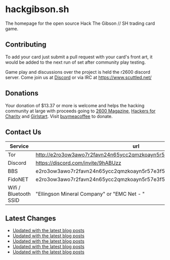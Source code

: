 # hackgibson.sh
The homepage for the open source Hack The Gibson // SH trading card game.


## Contributing

To add your card just submit a pull request with your card's front art, it would be added to the next run of set after community play testing.

Game play and discussions over the project is held the r2600 discord server. Come join us at [Discord](https://discord.com/invite/9hABUzz) or via IRC at https://www.scuttled.net/


## Donations

Your donation of $13.37 or more is welcome and helps the hacking community at large with proceeds going to [2600 Magazine](https://2600.com/), [Hackers for Charity](https://hackersforcharity.org) and [Girlstart](https://girlstart.org).  Visit [buymeacoffee](https://www.buymeacoffee.com/hackgibson.sh) to donate.


## Contact Us

Service | url
-|-
Tor | http://e2ro3ow3awo7r2favn24n65ycc2qmzkoayn5r57e3f56nvjwdcgg32ad.onion
Discord | https://discord.com/invite/9hABUzz
BBS | e2ro3ow3awo7r2favn24n65ycc2qmzkoayn5r57e3f56nvjwdcgg32ad.onion:23
FidoNET | e2ro3ow3awo7r2favn24n65ycc2qmzkoayn5r57e3f56nvjwdcgg32ad.onion:24554
Wifi / Bluetooth SSID | "Ellingson Mineral Company" or "EMC Net - <fidonet address>"

## Latest Changes
<!-- BLOG-POST-LIST:START -->
- [Updated with the latest blog posts](https://github.com/DFW2600/hackgibson.sh/commit/5865f62d93267d80f8ff74ecb98c8fc28a3a3941)
- [Updated with the latest blog posts](https://github.com/DFW2600/hackgibson.sh/commit/cac7790eb0b796ab91bf51401e4efdd8d01a2c95)
- [Updated with the latest blog posts](https://github.com/DFW2600/hackgibson.sh/commit/26825fc0fd621a13332277934ddfae87316937e5)
- [Updated with the latest blog posts](https://github.com/DFW2600/hackgibson.sh/commit/3a5db05eaaa77263f0a770d6c8fdf747885a2a98)
- [Updated with the latest blog posts](https://github.com/DFW2600/hackgibson.sh/commit/09baa83614cc0352ee8bbd7a0b0107d9b6b182ea)
<!-- BLOG-POST-LIST:END -->
